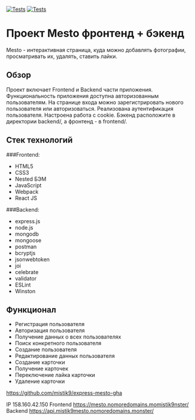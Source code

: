 [![Tests](../../actions/workflows/tests-13-sprint.yml/badge.svg)](../../actions/workflows/tests-13-sprint.yml) [![Tests](../../actions/workflows/tests-14-sprint.yml/badge.svg)](../../actions/workflows/tests-14-sprint.yml)
# Проект Mesto фронтенд + бэкенд
Mesto - интерактивная страница, куда можно добавлять фотографии, просматривать их, удалять, ставить лайки.

## Обзор
Проект включает Frontend и Backend части приложения.
Функциональность приложения доступна авторизованным пользователям. На странице входа можно зарегистрировать нового пользователя или авторизоваться. Реализована аутентификация пользователя. Настроена работа с cookie.
Бэкенд расположите в директории backend/, а фронтенд - в frontend/.


## Стек технологий 

###Frontend:
- HTML5
- CSS3
- Nested БЭМ
- JavaScript
- Webpack
- React JS

###Backend:
- express.js
- node.js
- mongodb
- mongoose
- postman
- bcryptjs
- jsonwebtoken
- joi
- celebrate
- validator
- ESLint
- Winston

##  Функционал
- Регистрация пользователя
- Авторизация пользователя
- Получение данных о всех пользователях
- Поиск конкретного пользователя
- Cоздание пользователя
- Редактирование данных пользователя
- Создание карточки
- Получение карточек
- Переключение лайка карточки
- Удаление карточки

https://github.com/mistik9/express-mesto-gha

  IP 158.160.42.150
  Frontend https://mesto.nomoredomains.momistik9nster/
  Backend https://api.mistik9mesto.nomoredomains.monster/

